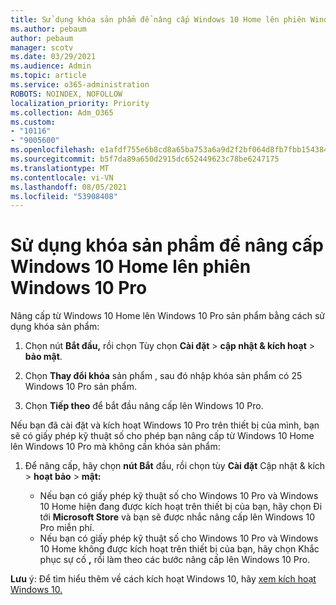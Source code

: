 ```yaml
---
title: Sử dụng khóa sản phẩm để nâng cấp Windows 10 Home lên phiên Windows 10 Pro
ms.author: pebaum
author: pebaum
manager: scotv
ms.date: 03/29/2021
ms.audience: Admin
ms.topic: article
ms.service: o365-administration
ROBOTS: NOINDEX, NOFOLLOW
localization_priority: Priority
ms.collection: Adm_O365
ms.custom:
- "10116"
- "9005600"
ms.openlocfilehash: e1afdf755e6b8cd8a65ba753a6a9d2f2bf064d8fb7fbb1543848f29ac499d17a
ms.sourcegitcommit: b5f7da89a650d2915dc652449623c78be6247175
ms.translationtype: MT
ms.contentlocale: vi-VN
ms.lasthandoff: 08/05/2021
ms.locfileid: "53908408"
---
```

# <a name="use-a-product-key-to-upgrade-windows-10-home-to-windows-10-pro"></a>Sử dụng khóa sản phẩm để nâng cấp Windows 10 Home lên phiên Windows 10 Pro

Nâng cấp từ Windows 10 Home lên Windows 10 Pro sản phẩm bằng cách sử dụng khóa sản phẩm:

1. Chọn nút **Bắt đầu,** rồi chọn Tùy chọn **Cài đặt**  >  **cập nhật & kích hoạt**  >  **bảo mật**.

1. Chọn **Thay đổi khóa** sản phẩm , sau đó nhập khóa sản phẩm có 25 Windows 10 Pro sản phẩm.

1. Chọn **Tiếp theo** để bắt đầu nâng cấp lên Windows 10 Pro.

Nếu bạn đã cài đặt và kích hoạt Windows 10 Pro trên thiết bị của mình, bạn sẽ có giấy phép kỹ thuật số cho phép bạn nâng cấp từ Windows 10 Home lên Windows 10 Pro mà không cần khóa sản phẩm:

1. Để nâng cấp, hãy chọn **nút Bắt** đầu, rồi chọn tùy **Cài đặt** Cập nhật & kích  >  **hoạt bảo**  >  **mật:**

    - Nếu bạn có giấy phép kỹ thuật số cho Windows 10 Pro và Windows 10 Home hiện đang được kích hoạt trên thiết bị của bạn, hãy chọn Đi tới **Microsoft Store** và bạn sẽ được nhắc nâng cấp lên Windows 10 Pro miễn phí.
    - Nếu bạn có giấy phép kỹ thuật số cho Windows 10 Pro và Windows 10 Home không được kích hoạt trên thiết bị của bạn, hãy chọn Khắc phục sự cố **,** rồi làm theo các bước nâng cấp lên Windows 10 Pro.

**Lưu** ý: Để tìm hiểu thêm về cách kích hoạt Windows 10, hãy [xem kích hoạt Windows 10.](https://support.microsoft.com/windows/activate-windows-10-c39005d4-95ee-b91e-b399-2820fda32227)